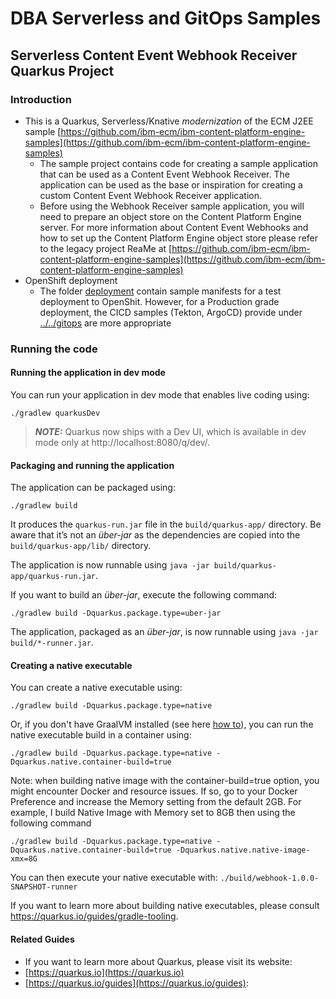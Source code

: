 # DBA Serverless and GitOps Samples
## Serverless Content Event Webhook Receiver Quarkus Project

### Introduction
- This is a Quarkus, Serverless/Knative *modernization* of the ECM J2EE sample [https://github.com/ibm-ecm/ibm-content-platform-engine-samples](https://github.com/ibm-ecm/ibm-content-platform-engine-samples)
  - The sample project contains code for creating a sample application that can be used as a Content Event Webhook Receiver. The application can be used as the base or inspiration for creating a custom Content Event Webhook Receiver application.
  - Before using the Webhook Receiver sample application, you will need to prepare an object store on the Content Platform Engine server. For more information about Content Event Webhooks and how to set up the Content Platform Engine object store please refer to the legacy project ReaMe at [https://github.com/ibm-ecm/ibm-content-platform-engine-samples](https://github.com/ibm-ecm/ibm-content-platform-engine-samples)
- OpenShift deployment
  - The folder [deployment](deployment) contain sample manifests for a test deployment to OpenShit. However, for a Production grade deployment, the CICD samples (Tekton, ArgoCD) provide under [../../gitops](../../gitops) are more appropriate

### Running the code
#### Running the application in dev mode

You can run your application in dev mode that enables live coding using:
```shell script
./gradlew quarkusDev
```

> **_NOTE:_**  Quarkus now ships with a Dev UI, which is available in dev mode only at http://localhost:8080/q/dev/.

#### Packaging and running the application

The application can be packaged using:
```shell script
./gradlew build
```
It produces the `quarkus-run.jar` file in the `build/quarkus-app/` directory.
Be aware that it’s not an _über-jar_ as the dependencies are copied into the `build/quarkus-app/lib/` directory.

The application is now runnable using `java -jar build/quarkus-app/quarkus-run.jar`.

If you want to build an _über-jar_, execute the following command:
```shell script
./gradlew build -Dquarkus.package.type=uber-jar
```

The application, packaged as an _über-jar_, is now runnable using `java -jar build/*-runner.jar`.

#### Creating a native executable

You can create a native executable using: 
```shell script
./gradlew build -Dquarkus.package.type=native
```

Or, if you don't have GraalVM installed (see here [how to](../../quarkus)), you can run the native executable build in a container using: 
```shell script
./gradlew build -Dquarkus.package.type=native -Dquarkus.native.container-build=true
```
Note: when building native image with the container-build=true option, you might encounter Docker and 
resource issues. If so, go to your Docker Preference and increase the Memory setting from the default 2GB. For 
example, I build Native Image with Memory set to 8GB then using the following command
```shell
./gradlew build -Dquarkus.package.type=native -Dquarkus.native.container-build=true -Dquarkus.native.native-image-xmx=8G
```



You can then execute your native executable with: `./build/webhook-1.0.0-SNAPSHOT-runner`

If you want to learn more about building native executables, please consult https://quarkus.io/guides/gradle-tooling.

#### Related Guides
- If you want to learn more about Quarkus, please visit its website: 
- [https://quarkus.io](https://quarkus.io)
- [https://quarkus.io/guides](https://quarkus.io/guides): 







